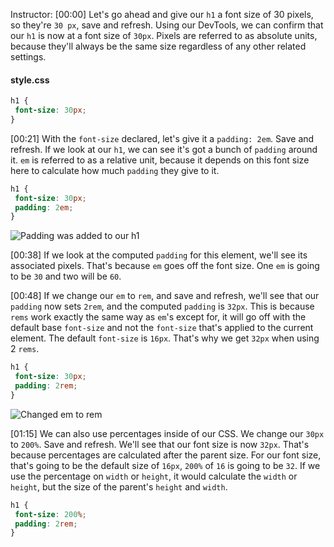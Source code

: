 Instructor: [00:00] Let's go ahead and give our `h1` a font size of 30 pixels, so they're `30 px`, save and refresh. Using our DevTools, we can confirm that our `h1` is now at a font size of `30px`. Pixels are referred to as absolute units, because they'll always be the same size regardless of any other related settings.

#### style.css
```css
h1 {
 font-size: 30px;
}
```

[00:21] With the `font-size` declared, let's give it a `padding: 2em`. Save and refresh. If we look at our `h1`, we can see it's got a bunch of `padding` around it. `em` is referred to as a relative unit, because it depends on this font size here to calculate how much `padding` they give to it.

```css
h1 {
 font-size: 30px;
 padding: 2em;
}
```
![Padding was added to our h1](https://res.cloudinary.com/dg3gyk0gu/image/upload/v1550792075/transcript-images/control-html-elements-with-different-css-units-adding-padding-.jpg)

[00:38] If we look at the computed `padding` for this element, we'll see its associated pixels. That's because `em` goes off the font size. One `em` is going to be `30` and two will be `60`.

[00:48] If we change our `em` to `rem`, and save and refresh, we'll see that our `padding` now sets `2rem`, and the computed `padding` is `32px`. This is because `rems` work exactly the same way as `em`'s except for, it will go off with the default base `font-size` and not the `font-size` that's applied to the current element. The default `font-size` is `16px`. That's why we get `32px` when using 2 `rems`.

```css
h1 {
 font-size: 30px;
 padding: 2rem;
}
```
![Changed em to rem](https://res.cloudinary.com/dg3gyk0gu/image/upload/v1550792076/transcript-images/control-html-elements-with-different-css-units-changed-em-to-rem.jpg)

[01:15] We can also use percentages inside of our CSS. We change our `30px` to `200%`. Save and refresh. We'll see that our font size is now `32px`. That's because percentages are calculated after the parent size. For our font size, that's going to be the default size of `16px`, `200%` of `16` is going to be `32`. If we use the percentage on `width` or `height`, it would calculate the `width` or `height`, but the size of the parent's `height` and `width`.

```css
h1 {
 font-size: 200%;
 padding: 2rem;
}
```
